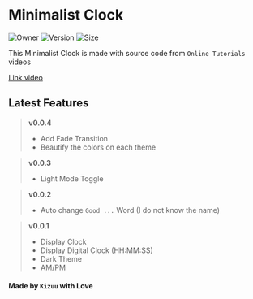 # Minimalist Clock

![Owner](https://img.shields.io/badge/owner-Kizuu-blue) ![Version](https://badgen.net/badge/version/v0.0.4/blue) ![Size](https://img.shields.io/github/languages/code-size/KizuuDev/min-clock)

This Minimalist Clock is made with source code from `Online Tutorials` videos

[Link video](https://youtu.be/s9mGaRSRGZw)

## Latest Features

> **v0.0.4**
> - Add Fade Transition
> - Beautify the colors on each theme
>

> **v0.0.3**
> - Light Mode Toggle
>

> **v0.0.2**
> - Auto change `Good ...` Word (I do not know the name)
>

> **v0.0.1**
> - Display Clock
> - Display Digital Clock (HH:MM:SS)
> - Dark Theme
> - AM/PM
>

#### Made by `Kizuu` with Love
